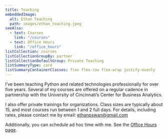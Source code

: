 ```yaml
---
title: Teaching
embeddedImage:
  alt: Ethan Teaching
  path: images/ethan_teaching.jpeg
seeAlso:
  - text: Courses
    link: "/courses"
  - text: Office Hours
    link: "/office_hours"
listCollection: courses
listCollectionGroupBy: partner
listCollectionDefaultGroup: Private Teaching
listSummaryType: card
listSummaryContainerClasses: flex flex-row flex-wrap justify-evenly
---
```


I’ve been teaching Python and related technologies professionally for over five years.
Several of my courses are offered on a regular cadence in partnership with the University of Cincinnati’s Center for Business Analytics.

I also offer private trainings for organizations.
Class sizes are typically about 15, and most courses run between 1 and 2 full days.
For details, including rates, please contact me by email: ethanpswan@gmail.com

Additionally, you can schedule ad hoc time with me. See the [Office Hours page](/office_hours).
